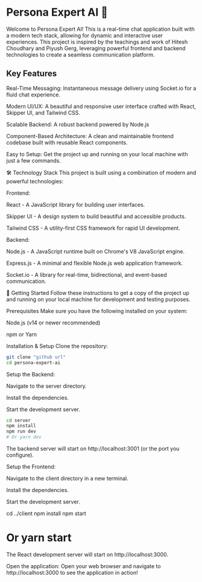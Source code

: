 # Persona Expert AI 🤖
Welcome to Persona Expert AI! This is a real-time chat application built with a modern tech stack, allowing for dynamic and interactive user experiences. This project is inspired by the teachings and work of Hitesh Choudhary and Piyush Gerg, leveraging powerful frontend and backend technologies to create a seamless communication platform.

## Key Features
Real-Time Messaging: Instantaneous message delivery using Socket.io for a fluid chat experience.

Modern UI/UX: A beautiful and responsive user interface crafted with React, Skipper UI, and Tailwind CSS.

Scalable Backend: A robust backend powered by Node.js

Component-Based Architecture: A clean and maintainable frontend codebase built with reusable React components.

Easy to Setup: Get the project up and running on your local machine with just a few commands.

🛠️ Technology Stack
This project is built using a combination of modern and powerful technologies:

Frontend:

React - A JavaScript library for building user interfaces.

Skipper UI - A design system to build beautiful and accessible products.

Tailwind CSS - A utility-first CSS framework for rapid UI development.

Backend:

Node.js - A JavaScript runtime built on Chrome's V8 JavaScript engine.

Express.js - A minimal and flexible Node.js web application framework.

Socket.io - A library for real-time, bidirectional, and event-based communication.

🚀 Getting Started
Follow these instructions to get a copy of the project up and running on your local machine for development and testing purposes.

Prerequisites
Make sure you have the following installed on your system:

Node.js (v14 or newer recommended)

npm or Yarn

Installation & Setup
Clone the repository:
``` bash
git clone "github url"
cd persona-expert-ai
```

Setup the Backend:

Navigate to the server directory.

Install the dependencies.

Start the development server.
```bash
cd server
npm install
npm run dev 
# Or yarn dev
```

The backend server will start on http://localhost:3001 (or the port you configure).

Setup the Frontend:

Navigate to the client directory in a new terminal.

Install the dependencies.

Start the development server.

cd ../client
npm install
npm start
# Or yarn start

The React development server will start on http://localhost:3000.

Open the application:
Open your web browser and navigate to http://localhost:3000 to see the application in action!